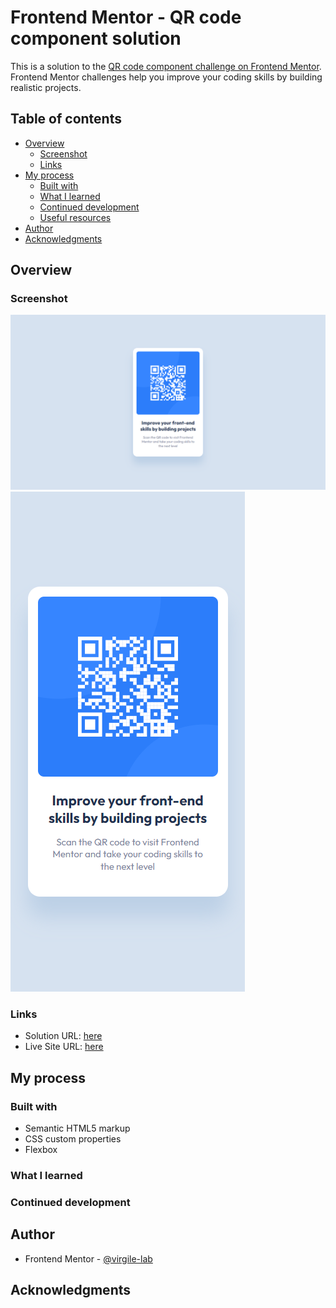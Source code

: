 # Frontend Mentor - QR code component solution

This is a solution to the [QR code component challenge on Frontend Mentor](https://www.frontendmentor.io/challenges/qr-code-component-iux_sIO_H). Frontend Mentor challenges help you improve your coding skills by building realistic projects.

## Table of contents

- [Overview](#overview)
  - [Screenshot](#screenshot)
  - [Links](#links)
- [My process](#my-process)
  - [Built with](#built-with)
  - [What I learned](#what-i-learned)
  - [Continued development](#continued-development)
  - [Useful resources](#useful-resources)
- [Author](#author)
- [Acknowledgments](#acknowledgments)

## Overview

### Screenshot

![](./Screenshot_Desktop.png)
![](./Screenshot_Mobile.png)

### Links

- Solution URL: [here](https://github.com/virgile-lab/virgile-lab.github.io/tree/main/frontend_mentor/03_qr-code-component-main)
- Live Site URL: [here](https://virgile-lab.github.io/frontend_mentor/03_qr-code-component-main/)

## My process

### Built with

- Semantic HTML5 markup
- CSS custom properties
- Flexbox

### What I learned

### Continued development

## Author

- Frontend Mentor - [@virgile-lab](https://www.frontendmentor.io/profile/virgile-lab)

## Acknowledgments
